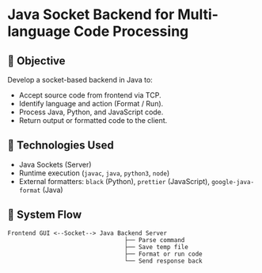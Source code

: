 # Java Socket Backend for Multi-language Code Processing

## 🎯 Objective
Develop a socket-based backend in Java to:
- Accept source code from frontend via TCP.
- Identify language and action (Format / Run).
- Process Java, Python, and JavaScript code.
- Return output or formatted code to the client.

## 🧰 Technologies Used
- Java Sockets (Server)
- Runtime execution (`javac`, `java`, `python3`, `node`)
- External formatters: `black` (Python), `prettier` (JavaScript), `google-java-format` (Java)

## 🧱 System Flow

```plaintext
Frontend GUI <--Socket--> Java Backend Server
                                 ├── Parse command
                                 ├── Save temp file
                                 ├── Format or run code
                                 └── Send response back
